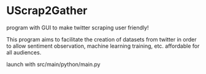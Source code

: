 # UScrap2Gather
program with GUI to make twitter scraping user friendly!

This program aims to facilitate the creation of datasets from twitter in order to allow sentiment observation, machine learning training, etc. affordable for all audiences.

launch with src/main/python/main.py
